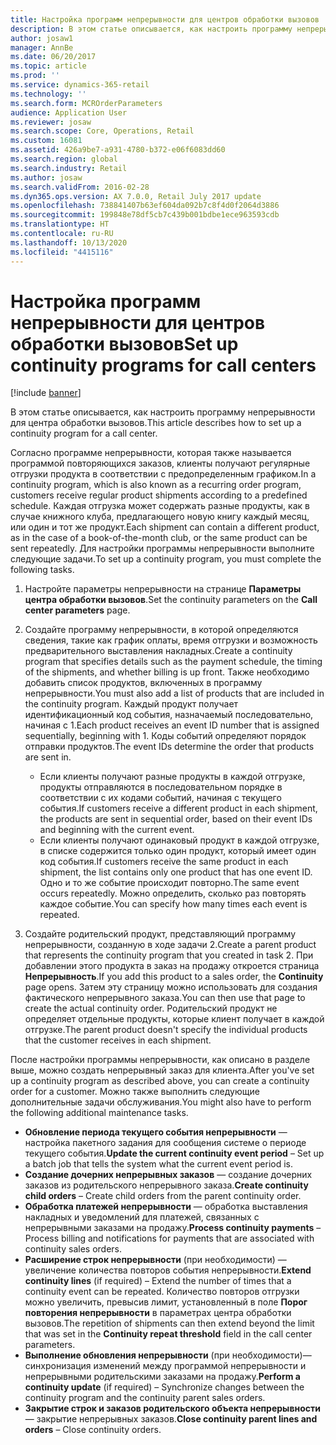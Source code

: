 ```yaml
---
title: Настройка программ непрерывности для центров обработки вызовов
description: В этом статье описывается, как настроить программу непрерывности для центра обработки вызовов.
author: josaw1
manager: AnnBe
ms.date: 06/20/2017
ms.topic: article
ms.prod: ''
ms.service: dynamics-365-retail
ms.technology: ''
ms.search.form: MCROrderParameters
audience: Application User
ms.reviewer: josaw
ms.search.scope: Core, Operations, Retail
ms.custom: 16081
ms.assetid: 426a9be7-a931-4780-b372-e06f6083dd60
ms.search.region: global
ms.search.industry: Retail
ms.author: josaw
ms.search.validFrom: 2016-02-28
ms.dyn365.ops.version: AX 7.0.0, Retail July 2017 update
ms.openlocfilehash: 738841407b63ef604da092b7c8f4d0f2064d3886
ms.sourcegitcommit: 199848e78df5cb7c439b001bdbe1ece963593cdb
ms.translationtype: HT
ms.contentlocale: ru-RU
ms.lasthandoff: 10/13/2020
ms.locfileid: "4415116"
---
```

# <a name="set-up-continuity-programs-for-call-centers"></a><span data-ttu-id="2994a-103">Настройка программ непрерывности для центров обработки вызовов</span><span class="sxs-lookup"><span data-stu-id="2994a-103">Set up continuity programs for call centers</span></span>

[!include [banner](includes/banner.md)]

<span data-ttu-id="2994a-104">В этом статье описывается, как настроить программу непрерывности для центра обработки вызовов.</span><span class="sxs-lookup"><span data-stu-id="2994a-104">This article describes how to set up a continuity program for a call center.</span></span>

<span data-ttu-id="2994a-105">Согласно программе непрерывности, которая также называется программой повторяющихся заказов, клиенты получают регулярные отгрузки продукта в соответствии с предопределенным графиком.</span><span class="sxs-lookup"><span data-stu-id="2994a-105">In a continuity program, which is also known as a recurring order program, customers receive regular product shipments according to a predefined schedule.</span></span> <span data-ttu-id="2994a-106">Каждая отгрузка может содержать разные продукты, как в случае книжного клуба, предлагающего новую книгу каждый месяц, или один и тот же продукт.</span><span class="sxs-lookup"><span data-stu-id="2994a-106">Each shipment can contain a different product, as in the case of a book-of-the-month club, or the same product can be sent repeatedly.</span></span> <span data-ttu-id="2994a-107">Для настройки программы непрерывности выполните следующие задачи.</span><span class="sxs-lookup"><span data-stu-id="2994a-107">To set up a continuity program, you must complete the following tasks.</span></span>

1. <span data-ttu-id="2994a-108">Настройте параметры непрерывности на странице **Параметры центра обработки вызовов**.</span><span class="sxs-lookup"><span data-stu-id="2994a-108">Set the continuity parameters on the **Call center parameters** page.</span></span>
2. <span data-ttu-id="2994a-109">Создайте программу непрерывности, в которой определяются сведения, такие как график оплаты, время отгрузки и возможность предварительного выставления накладных.</span><span class="sxs-lookup"><span data-stu-id="2994a-109">Create a continuity program that specifies details such as the payment schedule, the timing of the shipments, and whether billing is up front.</span></span> <span data-ttu-id="2994a-110">Также необходимо добавить список продуктов, включенных в программу непрерывности.</span><span class="sxs-lookup"><span data-stu-id="2994a-110">You must also add a list of products that are included in the continuity program.</span></span> <span data-ttu-id="2994a-111">Каждый продукт получает идентификационный код события, назначаемый последовательно, начиная с 1.</span><span class="sxs-lookup"><span data-stu-id="2994a-111">Each product receives an event ID number that is assigned sequentially, beginning with 1.</span></span> <span data-ttu-id="2994a-112">Коды событий определяют порядок отправки продуктов.</span><span class="sxs-lookup"><span data-stu-id="2994a-112">The event IDs determine the order that products are sent in.</span></span>

    - <span data-ttu-id="2994a-113">Если клиенты получают разные продукты в каждой отгрузке, продукты отправляются в последовательном порядке в соответствии с их кодами событий, начиная с текущего события.</span><span class="sxs-lookup"><span data-stu-id="2994a-113">If customers receive a different product in each shipment, the products are sent in sequential order, based on their event IDs and beginning with the current event.</span></span>
    - <span data-ttu-id="2994a-114">Если клиенты получают одинаковый продукт в каждой отгрузке, в списке содержится только один продукт, который имеет один код события.</span><span class="sxs-lookup"><span data-stu-id="2994a-114">If customers receive the same product in each shipment, the list contains only one product that has one event ID.</span></span> <span data-ttu-id="2994a-115">Одно и то же событие происходит повторно.</span><span class="sxs-lookup"><span data-stu-id="2994a-115">The same event occurs repeatedly.</span></span> <span data-ttu-id="2994a-116">Можно определить, сколько раз повторять каждое событие.</span><span class="sxs-lookup"><span data-stu-id="2994a-116">You can specify how many times each event is repeated.</span></span>

3. <span data-ttu-id="2994a-117">Создайте родительский продукт, представляющий программу непрерывности, созданную в ходе задачи 2.</span><span class="sxs-lookup"><span data-stu-id="2994a-117">Create a parent product that represents the continuity program that you created in task 2.</span></span> <span data-ttu-id="2994a-118">При добавлении этого продукта в заказ на продажу откроется страница **Непрерывность**.</span><span class="sxs-lookup"><span data-stu-id="2994a-118">If you add this product to a sales order, the **Continuity** page opens.</span></span> <span data-ttu-id="2994a-119">Затем эту страницу можно использовать для создания фактического непрерывного заказа.</span><span class="sxs-lookup"><span data-stu-id="2994a-119">You can then use that page to create the actual continuity order.</span></span> <span data-ttu-id="2994a-120">Родительский продукт не определяет отдельные продукты, которые клиент получает в каждой отгрузке.</span><span class="sxs-lookup"><span data-stu-id="2994a-120">The parent product doesn't specify the individual products that the customer receives in each shipment.</span></span>

<span data-ttu-id="2994a-121">После настройки программы непрерывности, как описано в разделе выше, можно создать непрерывный заказ для клиента.</span><span class="sxs-lookup"><span data-stu-id="2994a-121">After you've set up a continuity program as described above, you can create a continuity order for a customer.</span></span> <span data-ttu-id="2994a-122">Можно также выполнить следующие дополнительные задачи обслуживания.</span><span class="sxs-lookup"><span data-stu-id="2994a-122">You might also have to perform the following additional maintenance tasks.</span></span>

- <span data-ttu-id="2994a-123">**Обновление периода текущего события непрерывности** — настройка пакетного задания для сообщения системе о периоде текущего события.</span><span class="sxs-lookup"><span data-stu-id="2994a-123">**Update the current continuity event period** – Set up a batch job that tells the system what the current event period is.</span></span>
- <span data-ttu-id="2994a-124">**Создание дочерних непрерывных заказов** — создание дочерних заказов из родительского непрерывного заказа.</span><span class="sxs-lookup"><span data-stu-id="2994a-124">**Create continuity child orders** – Create child orders from the parent continuity order.</span></span>
- <span data-ttu-id="2994a-125">**Обработка платежей непрерывности** — обработка выставления накладных и уведомлений для платежей, связанных с непрерывными заказами на продажу.</span><span class="sxs-lookup"><span data-stu-id="2994a-125">**Process continuity payments** – Process billing and notifications for payments that are associated with continuity sales orders.</span></span>
- <span data-ttu-id="2994a-126">**Расширение строк непрерывности** (при необходимости) — увеличение количества повторов события непрерывности.</span><span class="sxs-lookup"><span data-stu-id="2994a-126">**Extend continuity lines** (if required) – Extend the number of times that a continuity event can be repeated.</span></span> <span data-ttu-id="2994a-127">Количество повторов отгрузки можно увеличить, превысив лимит, установленный в поле **Порог повторения непрерывности** в параметрах центра обработки вызовов.</span><span class="sxs-lookup"><span data-stu-id="2994a-127">The repetition of shipments can then extend beyond the limit that was set in the **Continuity repeat threshold** field in the call center parameters.</span></span>
- <span data-ttu-id="2994a-128">**Выполнение обновления непрерывности** (при необходимости)— синхронизация изменений между программой непрерывности и непрерывными родительскими заказами на продажу.</span><span class="sxs-lookup"><span data-stu-id="2994a-128">**Perform a continuity update** (if required) – Synchronize changes between the continuity program and the continuity parent sales orders.</span></span>
- <span data-ttu-id="2994a-129">**Закрытие строк и заказов родительского объекта непрерывности** — закрытие непрерывных заказов.</span><span class="sxs-lookup"><span data-stu-id="2994a-129">**Close continuity parent lines and orders** – Close continuity orders.</span></span>
